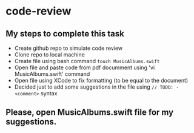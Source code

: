 # code-review

## My steps to complete this task
- Create github repo to simulate code review
- Clone repo to local machine
- Create file using bash command `touch MusicAlbums.swift`
- Open file and paste code from pdf documment using 'vi MusicAlbums.swift' command
- Open file using XCode to fix formatting (to be equal to the document)
- Decided just to add some suggestions in the file using `// TODO: - <comment>` syntax 

## Please, open MusicAlbums.swift file for my suggestions.
